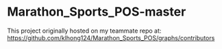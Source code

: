 # Marathon_Sports_POS-master
This project originally hosted on my teammate repo at:
https://github.com/klhong124/Marathon_Sports_POS/graphs/contributors

